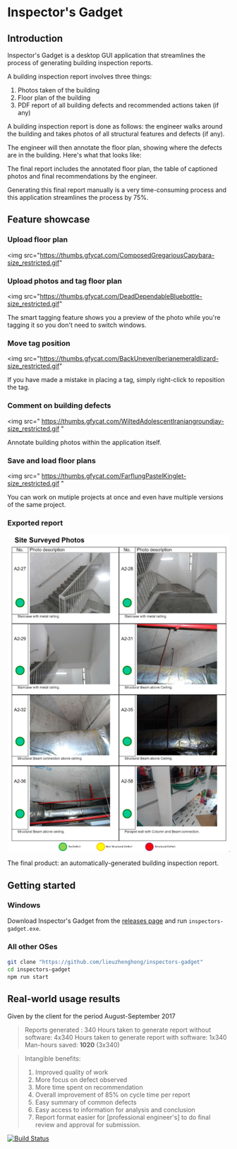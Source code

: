 # Inspector's Gadget

## Introduction

Inspector's Gadget is a desktop GUI application that streamlines the process of
generating building inspection reports.

A building inspection report involves three things:

1. Photos taken of the building
2. Floor plan of the building
3. PDF report of all building defects and recommended actions taken (if any)

A building inspection report is done as follows: the engineer walks around the
building and takes photos of all structural features and defects (if any).

The engineer will then annotate the floor plan, showing where the defects are
in the building. Here's what that looks like:

The final report includes the annotated floor plan, the table of captioned
photos and final recommendations by the engineer.

Generating this final report manually is a very time-consuming process and this
application streamlines the process by 75%.

## Feature showcase

### Upload floor plan 

<img
src="https://thumbs.gfycat.com/ComposedGregariousCapybara-size_restricted.gif"
>

### Upload photos and tag floor plan

<img
src="https://thumbs.gfycat.com/DeadDependableBluebottle-size_restricted.gif"
>

The smart tagging feature shows you a preview of the photo while
you're tagging it so you don't need to switch windows.

### Move tag position
<img
src="https://thumbs.gfycat.com/BackUnevenIberianemeraldlizard-size_restricted.gif"
>

If you have made a mistake in placing a tag, simply right-click to
reposition the tag.

### Comment on building defects
<img
src="
https://thumbs.gfycat.com/WiltedAdolescentIraniangroundjay-size_restricted.gif
"
>

Annotate building photos within the application itself.

### Save and load floor plans
<img
src="
https://thumbs.gfycat.com/FarflungPastelKinglet-size_restricted.gif
"
>

You can work on mutiple projects at once and even have multiple versions of the
same project.

### Exported report
<img src="/docs/img/report.png">

The final product: an automatically-generated building inspection report.

## Getting started

### Windows

Download Inspector's Gadget from the [releases page](https://github.com/lieuzhenghong/inspectors-gadget/releases) and run `inspectors-gadget.exe`.

### All other OSes

```bash
git clone "https://github.com/lieuzhenghong/inspectors-gadget"
cd inspectors-gadget
npm run start
```

## Real-world usage results

Given by the client for the period August-September 2017

> Reports generated : 340
> Hours taken to generate report without software: 4x340 
> Hours taken to generate report with software: 1x340
> Man-hours saved: **1020** (3x340)

> Intangible benefits: 
>  1) Improved quality of work
>  2) More focus on defect observed
>  3) More time spent on recommendation
>  4) Overall improvement of 85% on cycle time per report                        
>  5) Easy summary of common defects
>  6) Easy access to information for analysis and conclusion
>  7) Report format easier for [professional engineer's] to do final review and
>     approval for submission.

[![Build Status](https://travis-ci.org/lieuzhenghong/inspectors-gadget.svg?branch=master)](https://travis-ci.org/lieuzhenghong/inspectors-gadget)
